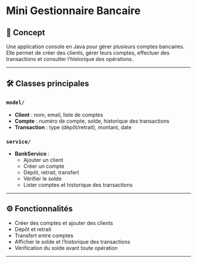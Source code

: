 # Mini Gestionnaire Bancaire

## 📌 Concept
Une application console en Java pour gérer plusieurs comptes bancaires.  
Elle permet de créer des clients, gérer leurs comptes, effectuer des transactions et consulter l’historique des opérations.

---

## 🛠 Classes principales

### `model/`
- **Client** : nom, email, liste de comptes
- **Compte** : numéro de compte, solde, historique des transactions
- **Transaction** : type (dépôt/retrait), montant, date

### `service/`
- **BankService** : 
  - Ajouter un client
  - Créer un compte
  - Dépôt, retrait, transfert
  - Vérifier le solde
  - Lister comptes et historique des transactions

---

## ⚙ Fonctionnalités

- Créer des comptes et ajouter des clients
- Dépôt et retrait
- Transfert entre comptes
- Afficher le solde et l’historique des transactions
- Vérification du solde avant toute opération

---





